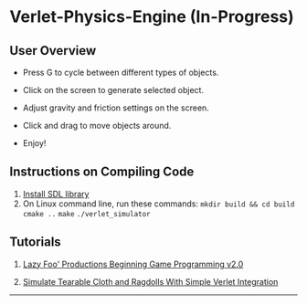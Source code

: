 # Verlet-Physics-Engine (In-Progress)


## User Overview

- Press G to cycle between different types of objects.

- Click on the screen to generate selected object.

- Adjust gravity and friction settings on the screen.

- Click and drag to move objects around.

- Enjoy!

## Instructions on Compiling Code

1. [Install SDL library](https://lazyfoo.net/tutorials/SDL/01_hello_SDL/index.php)
2. On Linux command line, run these commands:
`mkdir build && cd build`
`cmake ..`
`make`
`./verlet_simulator`


## Tutorials

1. [Lazy Foo' Productions Beginning Game Programming v2.0](https://lazyfoo.net/tutorials/SDL/index.php)

2. [Simulate Tearable Cloth and Ragdolls With Simple Verlet Integration](https://gamedevelopment.tutsplus.com/tutorials/simulate-tearable-cloth-and-ragdolls-with-simple-verlet-integration--gamedev-519)

---
